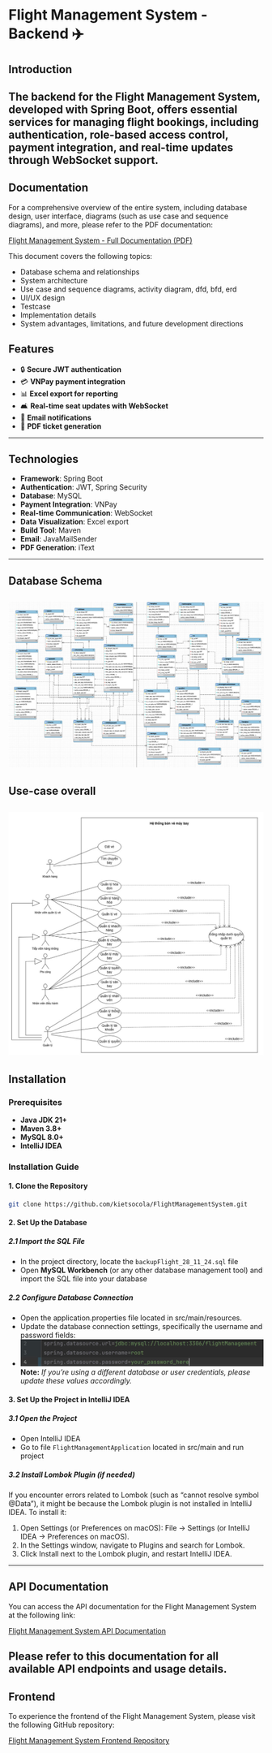 # Flight Management System - Backend ✈️
## Introduction

The backend for the Flight Management System, developed with Spring Boot, 
offers essential services for managing flight bookings, including authentication, 
role-based access control, payment integration,
and real-time updates through WebSocket support.
---
## Documentation

For a comprehensive overview of the entire system, including database design, user interface, diagrams (such as use case and sequence diagrams), and more, please refer to the PDF documentation:

[Flight Management System - Full Documentation (PDF)](https://drive.google.com/file/d/1BDc8DDDpu4samsUlvakGer13PF76pAz0/view?usp=sharing)

This document covers the following topics:
- Database schema and relationships
- System architecture
- Use case and sequence diagrams, activity diagram, dfd, bfd, erd
- UI/UX design
- Testcase
- Implementation details
- System advantages, limitations, and future development directions
## Features
- 🔒 **Secure JWT authentication**
- 💳 **VNPay payment integration**
- 📊 **Excel export for reporting**
- 🛋️ **Real-time seat updates with WebSocket**
- 📧 **Email notifications**
- 📑 **PDF ticket generation**
---
## Technologies
- **Framework**: Spring Boot
- **Authentication**: JWT, Spring Security
- **Database**: MySQL
- **Payment Integration**: VNPay
- **Real-time Communication**: WebSocket
- **Data Visualization**: Excel export
- **Build Tool**: Maven
- **Email**: JavaMailSender
- **PDF Generation**: iText
---
## Database Schema
![Database Schema](DatabaseSchema.png)
---
## Use-case overall
![Use-case overall](Use-caseOverall.png)
---
## Installation

### Prerequisites
- **Java JDK 21+**
- **Maven 3.8+**
- **MySQL 8.0+**
- **IntelliJ IDEA**

### Installation Guide
#### 1. Clone the Repository
```bash
git clone https://github.com/kietsocola/FlightManagementSystem.git
```
#### 2. Set Up the Database

##### 2.1 Import the SQL File
- In the project directory, locate the `backupFlight_28_11_24.sql` file
- Open **MySQL Workbench** (or any other database management tool) and import the SQL file into your database
##### 2.2 Configure Database Connection
- Open the application.properties file located in src/main/resources.
- Update the database connection settings, specifically the username and password fields:
- ![configPasswordDb.png](configPasswordDB.png)
  **Note:** _If you’re using a different database or user credentials, please update these values accordingly._

#### 3. Set Up the Project in IntelliJ IDEA
##### 3.1 Open the Project
- Open IntelliJ IDEA
- Go to file `FlightManagementApplication` located in src/main and run project
##### 3.2 Install Lombok Plugin (if needed)
If you encounter errors related to Lombok (such as “cannot resolve symbol @Data”), it might be because the Lombok plugin is not installed in IntelliJ IDEA. To install it:
1.	Open Settings (or Preferences on macOS): File -> Settings (or IntelliJ IDEA -> Preferences on macOS).
2.	In the Settings window, navigate to Plugins and search for Lombok.
3.	Click Install next to the Lombok plugin, and restart IntelliJ IDEA.
---
## API Documentation

You can access the API documentation for the Flight Management System at the following link:

[Flight Management System API Documentation](https://app.swaggerhub.com/apis/LOCKBKBANG/api-document_for_flight_management_system/v1.0.0)

Please refer to this documentation for all available API endpoints and usage details.
---
## Frontend

To experience the frontend of the Flight Management System, please visit the following GitHub repository:

[Flight Management System Frontend Repository](https://github.com/duylam15/FE-datvemaybay)